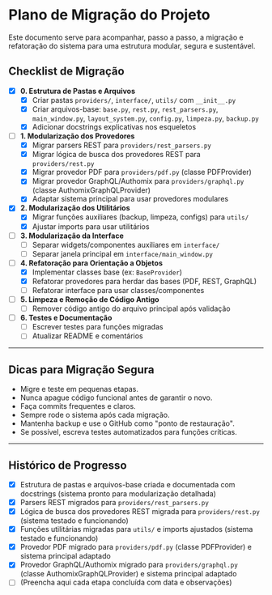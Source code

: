 # Plano de Migração do Projeto

Este documento serve para acompanhar, passo a passo, a migração e refatoração do sistema para uma estrutura modular, segura e sustentável.

## Checklist de Migração

- [x] **0. Estrutura de Pastas e Arquivos**
    - [x] Criar pastas `providers/`, `interface/`, `utils/` com `__init__.py`
    - [x] Criar arquivos-base: `base.py`, `rest.py`, `rest_parsers.py`, `main_window.py`, `layout_system.py`, `config.py`, `limpeza.py`, `backup.py`
    - [x] Adicionar docstrings explicativas nos esqueletos
- [ ] **1. Modularização dos Provedores**
    - [x] Migrar parsers REST para `providers/rest_parsers.py`
    - [x] Migrar lógica de busca dos provedores REST para `providers/rest.py`
    - [x] Migrar provedor PDF para `providers/pdf.py` (classe PDFProvider)
    - [x] Migrar provedor GraphQL/Authomix para `providers/graphql.py` (classe AuthomixGraphQLProvider)
    - [x] Adaptar sistema principal para usar provedores modulares

- [x] **2. Modularização dos Utilitários**
    - [x] Migrar funções auxiliares (backup, limpeza, configs) para `utils/`
    - [x] Ajustar imports para usar utilitários

- [ ] **3. Modularização da Interface**
    - [ ] Separar widgets/componentes auxiliares em `interface/`
    - [ ] Separar janela principal em `interface/main_window.py`

- [ ] **4. Refatoração para Orientação a Objetos**
    - [x] Implementar classes base (ex: `BaseProvider`)
    - [x] Refatorar provedores para herdar das bases (PDF, REST, GraphQL)
    - [ ] Refatorar interface para usar classes/componentes

- [ ] **5. Limpeza e Remoção de Código Antigo**
    - [ ] Remover código antigo do arquivo principal após validação

- [ ] **6. Testes e Documentação**
    - [ ] Escrever testes para funções migradas
    - [ ] Atualizar README e comentários

---

## Dicas para Migração Segura
- Migre e teste em pequenas etapas.
- Nunca apague código funcional antes de garantir o novo.
- Faça commits frequentes e claros.
- Sempre rode o sistema após cada migração.
- Mantenha backup e use o GitHub como "ponto de restauração".
- Se possível, escreva testes automatizados para funções críticas.

---

## Histórico de Progresso

- [x] Estrutura de pastas e arquivos-base criada e documentada com docstrings (sistema pronto para modularização detalhada)
- [x] Parsers REST migrados para `providers/rest_parsers.py`
- [x] Lógica de busca dos provedores REST migrada para `providers/rest.py` (sistema testado e funcionando)
- [x] Funções utilitárias migradas para `utils/` e imports ajustados (sistema testado e funcionando)
- [x] Provedor PDF migrado para `providers/pdf.py` (classe PDFProvider) e sistema principal adaptado
- [x] Provedor GraphQL/Authomix migrado para `providers/graphql.py` (classe AuthomixGraphQLProvider) e sistema principal adaptado
- [ ] (Preencha aqui cada etapa concluída com data e observações) 